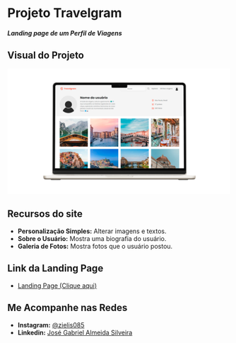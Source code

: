 # **Projeto Travelgram**
#### *Landing page de um Perfil de Viagens*

## Visual do Projeto
![Desing Laptop](assets/laptop-template.png)

## Recursos do site
<ul>
    <li><strong>Personalização Simples:</strong> Alterar imagens e textos.</li>
    <li><strong>Sobre o Usuário:</strong> Mostra uma biografia do usuário.</li>
    <li><strong>Galeria de Fotos:</strong> Mostra fotos que o usuário postou.</li>
</ul>

## Link da Landing Page
- [Landing Page (Clique aqui)](https://landing-page-travelgram.vercel.app)

## Me Acompanhe nas Redes
- **Instagram:** [@zielis085](https://www.instagram.com/zielis085/)
- **Linkedin:** [José Gabriel Almeida Silveira](https://www.linkedin.com/in/josgabrielalmeida/)